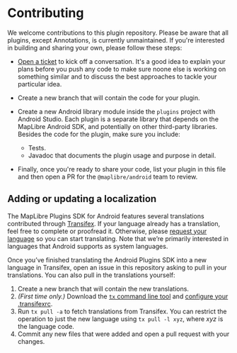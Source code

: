 # Contributing

We welcome contributions to this plugin repository. Please be aware that all plugins, except Annotations, is currently unmaintained. If you're interested in building and sharing your own, please follow these steps:

- [Open a ticket](https://github.com/maplibre/maplibre-plugins-android/issues/new) to kick off a conversation. It's a good idea to explain your plans before you push any code to make sure noone else is working on something similar and to discuss the best approaches to tackle your particular idea.

- Create a new branch that will contain the code for your plugin.

- Create a new Android library module inside the `plugins` project with Android Studio. Each plugin is a separate library that depends on the MapLibre Android SDK, and potentially on other third-party libraries. Besides the code for the plugin, make sure you include:

  - Tests.
  - Javadoc that documents the plugin usage and purpose in detail.

- Finally, once you're ready to share your code, list your plugin in this file and then open a PR for the `@maplibre/android` team to review.

## Adding or updating a localization

The MapLibre Plugins SDK for Android features several translations contributed through [Transifex](https://www.transifex.com/maplibre/maplibre-plugins-android/). If your language already has a translation, feel free to complete or proofread it. Otherwise, please [request your language](https://www.transifex.com/maplibre/maplibre-plugins-android/) so you can start translating. Note that we’re primarily interested in languages that Android supports as system languages.

Once you’ve finished translating the Android Plugins SDK into a new language in Transifex, open an issue in this repository asking to pull in your translations. You can also pull in the translations yourself:

1. Create a new branch that will contain the new translations.
1. _(First time only.)_ Download the [`tx` command line tool](https://docs.transifex.com/client/installing-the-client) and [configure your .transifexrc](https://docs.transifex.com/client/client-configuration).
1. Run `tx pull -a` to fetch translations from Transifex. You can restrict the operation to just the new language using `tx pull -l xyz`, where _xyz_ is the language code.
1. Commit any new files that were added and open a pull request with your changes.
